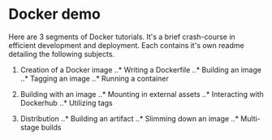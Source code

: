 # Docker demo

Here are 3 segments of Docker tutorials. It's a brief crash-course in efficient development and deployment. Each contains it's own readme detailing the following subjects.

1. Creation of a Docker image
..* Writing a Dockerfile
..* Building an image
..* Tagging an image
..* Running a container

2. Building with an image
..* Mounting in external assets
..* Interacting with Dockerhub
..* Utilizing tags

3. Distribution
..* Building an artifact
..* Slimming down an image
..* Multi-stage builds
